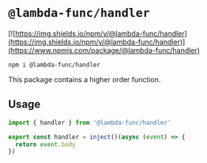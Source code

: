 # `@lambda-func/handler`

[![https://img.shields.io/npm/v/@lambda-func/handler](https://img.shields.io/npm/v/@lambda-func/handler)](https://www.npmjs.com/package/@lambda-func/handler)

```shell
npm i @lambda-func/handler
```

This package contains a higher order function.

## Usage

```typescript
import { handler } from '@lambda-func/handler'

export const handler = inject()(async (event) => {
  return event.body
})
```
